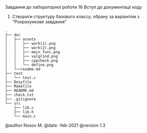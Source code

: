 Завдання до лабораторної роботи 16 Вступ до документаціі коду

1. Створити структуру базового классу, обрану за варіантом з "Рохрахункове завдання"


```
.
├── doc
│   ├── assets
│   │   ├── work(1).png
│   │   ├── work(2).png
│   │   ├── main_func.png
│   │   ├── valgrind.png
│   │   ├── cppcheck.png
│   │   └── define.png
│   └──readme.md
├── test
│   └── test.c
├── Doxyfile
├── Makefile
├── README.md
├── check.txt
├── .gitignore
└── src
    ├── lib.c
    ├── lib.h
    └── main.c
```
    

@author Nosov M.
@date -feb-2021
@version 1.3
